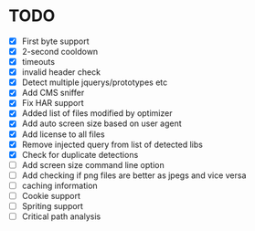 # TODO

- [x] First byte support
- [x] 2-second cooldown
- [x] timeouts
- [x] invalid header check
- [x] Detect multiple jquerys/prototypes etc
- [x] Add CMS sniffer
- [x] Fix HAR support
- [x] Added list of files modified by optimizer
- [x] Add auto screen size based on user agent
- [x] Add license to all files
- [x] Remove injected query from list of detected libs
- [x] Check for duplicate detections
- [ ] Add screen size command line option
- [ ] Add checking if png files are better as jpegs and vice versa
- [ ] caching information
- [ ] Cookie support
- [ ] Spriting support
- [ ] Critical path analysis

